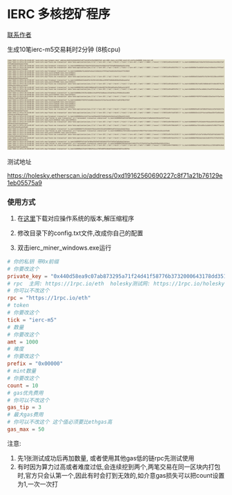 # IERC 多核挖矿程序


[联系作者](https://twitter.com/chenmin22998595)


生成10笔ierc-m5交易耗时2分钟 (8核cpu)

![](./img.png)

测试地址

https://holesky.etherscan.io/address/0xd19162560690227c8f71a21b76129e1eb05575a9


### 使用方式

1. 在[这里](https://github.com/minchenzz/ierc-miner/releases)下载对应操作系统的版本,解压缩程序

2. 修改目录下的config.txt文件,改成你自己的配置

3. 双击ierc_miner_windows.exe运行

```toml
# 你的私钥 带0x前缀
# 你要改这个
private_key = "0x440d58ea9c07ab873295a71f24d41f58776b3732000643178dd351c991b53e48"
# rpc  主网: https://1rpc.io/eth  holesky测试网: https://1rpc.io/holesky
# 你可以不改这个
rpc = "https://1rpc.io/eth"
# token
# 你要改这个
tick = "ierc-m5"
# 数量
# 你要改这个
amt = 1000
# 难度
# 你要改这个
prefix = "0x00000"
# mint数量
# 你要改这个
count = 10
# gas优先费用
# 你可以不改这个
gas_tip = 3
# 最大gas费用
# 你可以不改这个 这个值必须要比ethgas高
gas_max = 50
```

注意: 
1. 先1张测试成功后再加数量, 或者使用其他gas低的链rpc先测试使用
2. 有时因为算力过高或者难度过低,会连续挖到两个,两笔交易在同一区块内打包时,官方只会认第一个,因此有时会打到无效的,如介意gas损失可以把count设置为1,一次一次打